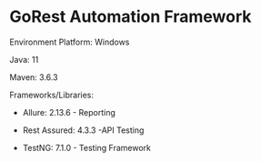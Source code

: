 # GoRest Automation Framework 

Environment
Platform: Windows

Java: 11

Maven: 3.6.3

Frameworks/Libraries:

- Allure: 2.13.6   - Reporting

- Rest Assured: 4.3.3 -API Testing

- TestNG: 7.1.0 - Testing Framework

